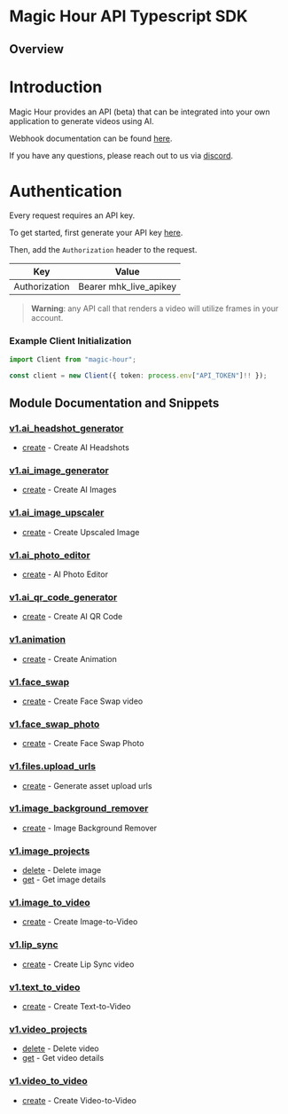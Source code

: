 
# Magic Hour API Typescript SDK

## Overview

# Introduction 

Magic Hour provides an API (beta) that can be integrated into your own application to generate videos using AI. 

Webhook documentation can be found [here](https://magichour.ai/docs/webhook).

If you have any questions, please reach out to us via [discord](https://discord.gg/JX5rgsZaJp).

# Authentication

Every request requires an API key.

To get started, first generate your API key [here](https://magichour.ai/settings/developer).

Then, add the `Authorization` header to the request.

| Key | Value |
|-|-|
| Authorization | Bearer mhk_live_apikey |

> **Warning**: any API call that renders a video will utilize frames in your account.


### Example Client Initialization

```typescript
import Client from "magic-hour";

const client = new Client({ token: process.env["API_TOKEN"]!! });
```

## Module Documentation and Snippets

### [v1.ai_headshot_generator](src/resources/v1/ai-headshot-generator/README.md)

* [create](src/resources/v1/ai-headshot-generator/README.md#create) - Create AI Headshots

### [v1.ai_image_generator](src/resources/v1/ai-image-generator/README.md)

* [create](src/resources/v1/ai-image-generator/README.md#create) - Create AI Images

### [v1.ai_image_upscaler](src/resources/v1/ai-image-upscaler/README.md)

* [create](src/resources/v1/ai-image-upscaler/README.md#create) - Create Upscaled Image

### [v1.ai_photo_editor](src/resources/v1/ai-photo-editor/README.md)

* [create](src/resources/v1/ai-photo-editor/README.md#create) - AI Photo Editor

### [v1.ai_qr_code_generator](src/resources/v1/ai-qr-code-generator/README.md)

* [create](src/resources/v1/ai-qr-code-generator/README.md#create) - Create AI QR Code

### [v1.animation](src/resources/v1/animation/README.md)

* [create](src/resources/v1/animation/README.md#create) - Create Animation

### [v1.face_swap](src/resources/v1/face-swap/README.md)

* [create](src/resources/v1/face-swap/README.md#create) - Create Face Swap video

### [v1.face_swap_photo](src/resources/v1/face-swap-photo/README.md)

* [create](src/resources/v1/face-swap-photo/README.md#create) - Create Face Swap Photo

### [v1.files.upload_urls](src/resources/v1/files/upload-urls/README.md)

* [create](src/resources/v1/files/upload-urls/README.md#create) - Generate asset upload urls

### [v1.image_background_remover](src/resources/v1/image-background-remover/README.md)

* [create](src/resources/v1/image-background-remover/README.md#create) - Image Background Remover

### [v1.image_projects](src/resources/v1/image-projects/README.md)

* [delete](src/resources/v1/image-projects/README.md#delete) - Delete image
* [get](src/resources/v1/image-projects/README.md#get) - Get image details

### [v1.image_to_video](src/resources/v1/image-to-video/README.md)

* [create](src/resources/v1/image-to-video/README.md#create) - Create Image-to-Video

### [v1.lip_sync](src/resources/v1/lip-sync/README.md)

* [create](src/resources/v1/lip-sync/README.md#create) - Create Lip Sync video

### [v1.text_to_video](src/resources/v1/text-to-video/README.md)

* [create](src/resources/v1/text-to-video/README.md#create) - Create Text-to-Video

### [v1.video_projects](src/resources/v1/video-projects/README.md)

* [delete](src/resources/v1/video-projects/README.md#delete) - Delete video
* [get](src/resources/v1/video-projects/README.md#get) - Get video details

### [v1.video_to_video](src/resources/v1/video-to-video/README.md)

* [create](src/resources/v1/video-to-video/README.md#create) - Create Video-to-Video

<!-- MODULE DOCS END -->
